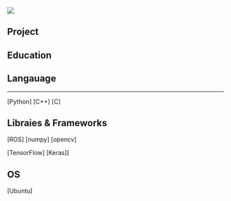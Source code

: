 <img src="https://capsule-render.vercel.app/api?type=waving&color=gradient&height=300&section=header&text=Kyeongmuk%20Lim&fontSize=60&fontAlignY=35&animation=fadeIn&desc=끝없는 배움을 추구하는 개발자&descSize=30" />

## Project

## Education

## Langauage
---
[Python]
[C++]
[C]

## Libraies & Frameworks
[ROS]
[numpy]
[opencv]

[TensorFlow]
[Keras]]

## OS
[Ubuntu]

<!--
**LimKyeongmuk/LimKyeongmuk** is a ✨ _special_ ✨ repository because its `README.md` (this file) appears on your GitHub profile.

Here are some ideas to get you started:

- 🔭 I’m currently working on ...
- 🌱 I’m currently learning ...
- 👯 I’m looking to collaborate on ...
- 🤔 I’m looking for help with ...
- 💬 Ask me about ...
- 📫 How to reach me: ...
- 😄 Pronouns: ...
- ⚡ Fun fact: ...
-->
